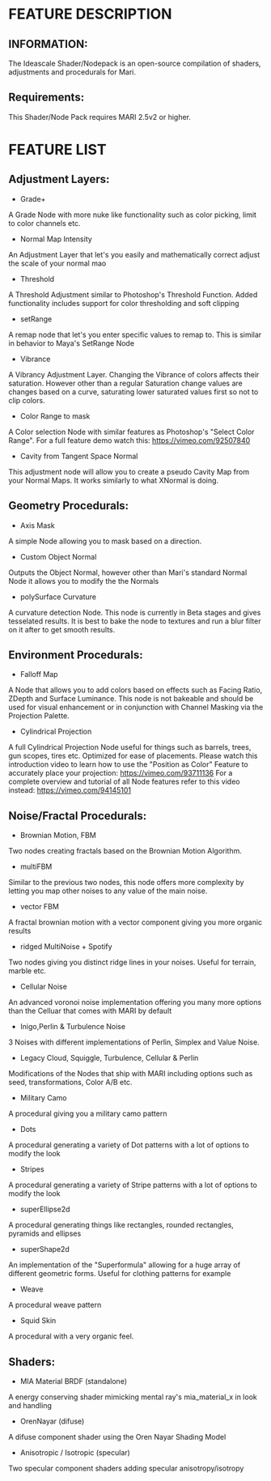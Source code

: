 FEATURE DESCRIPTION
=====================================================================================


INFORMATION:
----------
The Ideascale Shader/Nodepack is an open-source compilation of shaders, adjustments and procedurals for Mari.


Requirements:
----------
This Shader/Node Pack requires MARI 2.5v2 or higher.


FEATURE LIST
=====================================================================================


Adjustment Layers:
-----------
- Grade+

A Grade Node with more nuke like functionality such as color picking, limit to color channels etc.

- Normal Map Intensity

An Adjustment Layer that let's you easily and mathematically correct adjust the scale of your normal mao

- Threshold

A Threshold Adjustment similar to Photoshop's Threshold Function. Added functionality includes support for color thresholding and
soft clipping

- setRange

A remap node that let's you enter specific values to remap to. This is similar in behavior to Maya's SetRange Node

- Vibrance

A Vibrancy Adjustment Layer. Changing the Vibrance of colors affects their saturation. However other than a regular Saturation change
values are changes based on a curve, saturating lower saturated values first so not to clip colors.

- Color Range to mask

A Color selection Node with similar features as Photoshop's "Select Color Range".
For a full feature demo watch this: https://vimeo.com/92507840

- Cavity from Tangent Space Normal

This adjustment node will allow you to create a pseudo Cavity Map from your Normal Maps. It works similarly to what
XNormal is doing.


Geometry Procedurals:
-----------
- Axis Mask

A simple Node allowing you to mask based on a direction. 

- Custom Object Normal

Outputs the Object Normal, however other than Mari's standard Normal Node it allows you to modify the the Normals

- polySurface Curvature

A curvature detection Node. This node is currently in Beta stages and gives tesselated results. It is best to bake the node to textures and run a 
blur filter on it after to get smooth results.



Environment Procedurals:
-----------

- Falloff Map

A Node that allows you to add colors based on effects such as Facing Ratio, ZDepth and Surface Luminance. This node is not bakeable and should
be used for visual enhancement or in conjunction with Channel Masking via the Projection Palette.

- Cylindrical Projection

A full Cylindrical Projection Node useful for things such as barrels, trees, gun scopes, tires etc.
Optimized for ease of placements. Please watch this introduction video to learn how to use the "Position as Color"
Feature to accurately place your projection: https://vimeo.com/93711136
For a complete overview and tutorial of all Node features refer to this video instead: https://vimeo.com/94145101


Noise/Fractal Procedurals:
-----------
- Brownian Motion, FBM

Two nodes creating fractals based on the Brownian Motion Algorithm.

-  multiFBM

Similar to the previous two nodes, this node offers more complexity by letting you map other noises to any value of the main noise.

- vector FBM

A fractal brownian motion with a vector component giving you more organic results

- ridged MultiNoise + Spotify

Two nodes giving you distinct ridge lines in your noises. Useful for terrain, marble etc.

- Cellular Noise

An advanced voronoi noise implementation offering you many more options than the Celluar that comes with MARI by default

- Inigo,Perlin & Turbulence Noise

3 Noises with different implementations of Perlin, Simplex and Value Noise.

- Legacy Cloud, Squiggle, Turbulence, Cellular & Perlin

Modifications of the Nodes that ship with MARI including options such as seed, transformations, Color A/B etc.

- Military Camo

A procedural giving you a military camo pattern

- Dots

A procedural generating a variety of Dot patterns with a lot of options to modify the look

- Stripes

A procedural generating a variety of Stripe patterns with a lot of options to modify the look

- superEllipse2d

A procedural generating things like rectangles, rounded rectangles, pyramids and ellipses

- superShape2d

An implementation of the "Superformula" allowing for a huge array of different geometric forms. Useful for clothing patterns for example

- Weave

A procedural weave pattern

- Squid Skin

A procedural with a very organic feel.


Shaders:
-----------
- MIA Material BRDF (standalone)

A energy conserving shader mimicking mental ray's mia_material_x in look and handling

- OrenNayar (difuse)

A difuse component shader using the Oren Nayar Shading Model

- Anisotropic / Isotropic (specular)

Two specular component shaders adding specular anisotropy/isotropy
